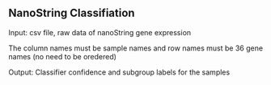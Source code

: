 ## NanoString Classifiation
Input:
csv file, raw data of nanoString gene expression

The column names must be sample names and row names must be 36 gene names (no need to be oredered) 

Output:
Classifier confidence and subgroup labels for the samples
